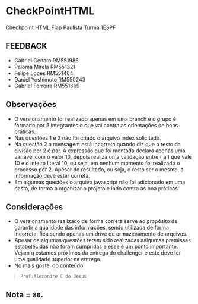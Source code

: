 # CheckPointHTML

Checkpoint HTML Fiap Paulista 
Turma 1ESPF

## FEEDBACK
- Gabriel Genaro RM551986
- Paloma Mirela RM551321
- Felipe Lopes RM551464
- Daniel Yoshimoto RM550243
- Gabriel Ferreira RM551669

## Observações
- O versionamento foi realizado apenas em uma branch e o grupo é formado por 5 integrantes o que vai contra as orientações de boas práticas.
- Nas questões 1 e 2 não foi criado o arquivo index solicitado.
- Na questão 2 a mensagem está incorreta quando diz que o resto da divisão por 2 é par. A expressão que foi montada declara apenas uma variável com o valor 10, depois realiza uma validação entre ( a ) que vale 10 e o inteiro literal 10, ou seja, em nenhum momento foi realizado o processo por 2. Apesar do resultado, ou seja, o resto ser o mesmo, a informação deve estar correta.
- Em algumas questões o arquivo javascript não foi adicionado em uma pasta, de forma a organizar o projeto e indo contra as boa práticas.

## Considerações
- O versionamento realizado de forma correta serve ao propósito de garantir a qualidade das informações, sendo utilizada de forma incorreta, fica sendo apenas um drive de armazenamento de arquivos.
- Apesar de algumas questões terem sido realizadas aalgumas premissas estabelecidas não foram cumpridas e esse é um ponto importante. Vejam q estamos próximos da entrega do challenger e este deve ter uma qualidade superior na entrega.
- No mais gostei do conteúdo.

> `Prof.Alexandre C de Jesus`


## Nota = `80`.
